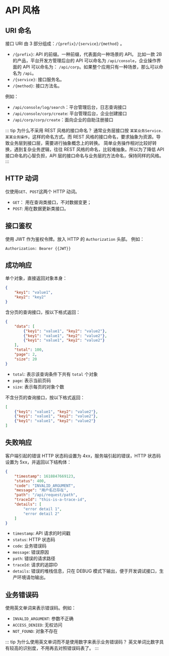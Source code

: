 # API 风格

## URI 命名

接口 URI 由 3 部分组成：`/{prefix}/{service}/{method}` 。

* `/{prefix}`: API 的前缀。一种前缀，代表面向一种场景的 API。 比如一款 2B 的产品，平台开发方管理后台的 API 可以命名为 `/api/console`，企业操作界面的 API 可以命名为： `/api/corp`。如果整个应用只有一种场景，那么可以命名为 `/api`。
* `/{service}`: 接口服务名。
* `/{method}`: 接口方法名。

例如：
* `/api/console/log/search`：平台管理后台，日志查询接口
* `/api/console/corp/create`: 平台管理后台，企业创建接口
* `/api/corp/corp/create`：面向企业的自助注册接口

::: tip 为什么不采用 REST 风格的接口命名？
通常业务层接口按 `某某业务Service.某某业务操作`，这样的命名方式。而 REST 风格的接口命名，要求抽象为资源。导致业务层到接口层，需要进行抽象概念上的转换。
简单业务操作相对比较好转换，遇到复杂业务逻辑，往往 REST 风格的命名，比较难抽象。所以为了降低 API 接口命名的心智负担，API 层的接口命名与业务层的方法命名，保持同样的风格。
:::

## HTTP 动词 

仅使用`GET`、`POST`这两个 HTTP 动词。

* `GET`： 用在查询类接口，不对数据变更；
* `POST`: 用在数据更新类接口。

## 接口鉴权

使用 JWT 作为鉴权令牌。放入 HTTP 的 `Authorization` 头部。 例如：

```
Authorization: Bearer {{JWT}}
```

## 成功响应

单个对象，直接返回对象本身：

```json
{
    "key1": "value1",
    "key2": "key2"
}
```

含分页的查询接口，按以下格式返回：

```json
{
    "data": [
        {"key1": "value1", "key2": "value2"},
        {"key1": "value1", "key2": "value2"},
        {"key1": "value1", "key2": "value2"}
    ],
    "total": 100,
    "page": 2,
    "size": 20
}
```

* `total`: 表示该查询条件下共有 `total` 个对象
* `page`: 表示当前页码
* `size`: 表示每页的对象个数

不含分页的查询接口，按以下格式返回：

```json
[
    {"key1": "value1", "key2": "value2"},
    {"key1": "value1", "key2": "value2"},
    {"key1": "value1", "key2": "value2"}
]
```

## 失败响应

客户端引起的错误 HTTP 状态码设置为 4xx，服务端引起的错误，HTTP 状态码设置为 5xx，并返回以下结构体：

```json
{
    "timestamp": 1618847669123,
    "status": 400,
    "code": "INVALID_ARGUMENT",
    "message": "用户名已存在",
    "path": "/api/request/path",
    "traceId": "this-is-a-trace-id",
    "details": [
        "error detail 1",
        "error detail 2"
    ]
}
```

* `timestamp`: API 请求的时间戳
* `status`: HTTP 状态码
* `code`: 业务错误码
* `message`: 错误原因
* `path`: 错误的请求路径
* `traceId`: 请求的追踪ID
* `details`: 错误的堆栈信息，只在 DEBUG 模式下输出，便于开发调试接口，生产环境请勿输出。

## 业务错误码

使用英文单词来表示错误码。例如：

* `INVALID_ARGUMENT`: 参数不正确
* `ACCESS_DENIED`: 无权访问
* `NOT_FOUND`: 对象不存在

::: tip 为什么使用英文单词而不是使用数字来表示业务错误码？
英文单词比数字具有较高的识别度，不用再去对照错误码表了。
:::
